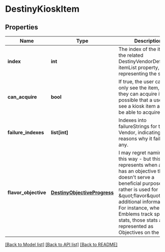 # DestinyKioskItem

## Properties
Name | Type | Description | Notes
------------ | ------------- | ------------- | -------------
**index** | **int** | The index of the item in the related DestinyVendorDefintion&#39;s itemList property, representing the sale. | [optional] 
**can_acquire** | **bool** | If true, the user can not only see the item, but they can acquire it. It is possible that a user can see a kiosk item and not be able to acquire it. | [optional] 
**failure_indexes** | **list[int]** | Indexes into failureStrings for the Vendor, indicating the reasons why it failed if any. | [optional] 
**flavor_objective** | [**DestinyObjectiveProgress**](DestinyObjectiveProgress.md) | I may regret naming it this way - but this represents when an item has an objective that doesn&#39;t serve a beneficial purpose, but rather is used for \&quot;flavor\&quot; or additional information. For instance, when Emblems track specific stats, those stats are represented as Objectives on the item. | [optional] 

[[Back to Model list]](../README.md#documentation-for-models) [[Back to API list]](../README.md#documentation-for-api-endpoints) [[Back to README]](../README.md)


